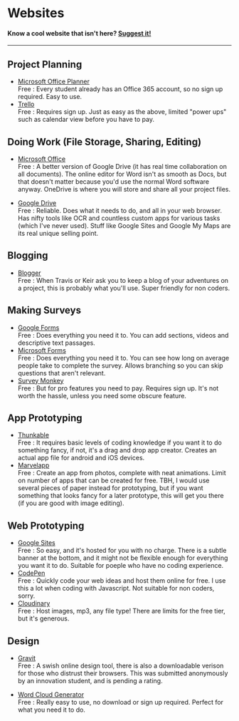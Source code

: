 # Websites
#### Know a cool website that isn't here? [Suggest it!](https://docs.google.com/forms/d/e/1FAIpQLSd3TJ03At5bvRbuliD3uW6VlPplBC_4eYr-oovgw6x_CWv8kg/viewform)
---

## Project Planning

* [Microsoft Office Planner](https://tasks.office.com/bristol.ac.uk/en-US/Home/Planner/) <br>
  Free : Every student already has an Office 365 account, so no sign up required. Easy to use. 
* [Trello](https://trello.com) <br>
  Free : Requires sign up. Just as easy as the above, limited "power ups" such as calendar view before you have to pay. 
  
## Doing Work (File Storage, Sharing, Editing)

* [Microsoft Office](https://www.office.com) <br>
  Free : A better version of Google Drive (it has real time collaboration on all documents). The online editor for Word isn't as smooth as Docs, but that doesn't matter because you'd use the normal Word software anyway. OneDrive is where you will store and share all your project files.
  
* [Google Drive](https://drive.google.com/drive/u/0/) <br>
  Free : Reliable. Does what it needs to do, and all in your web browser. Has nifty tools like OCR and countless custom apps for various tasks (which I've never used). Stuff like Google Sites and Google My Maps are its real unique selling point.
  
## Blogging

* [Blogger](https://www.blogger.com/) <br>
  Free : When Travis or Keir ask you to keep a blog of your adventures on a project, this is probably what you'll use. Super friendly for non coders.
  
## Making Surveys

* [Google Forms](https://docs.google.com/forms/u/0/) <br>
  Free : Does everything you need it to. You can add sections, videos and descriptive text passages.
* [Microsoft Forms](https://forms.office.com/Pages/DesignPage.aspx?origin=shell#) <br>
  Free : Does everything you need it to. You can see how long on average people take to complete the survey. Allows branching so you can skip questions that aren't relevant.
* [Survey Monkey](https://www.surveymonkey.com/) <br>
  Free : But for pro features you need to pay. Requires sign up. It's not worth the hassle, unless you need some obscure feature.

## App Prototyping

* [Thunkable](https://thunkable.com/#/) <br> 
  Free : It requires basic levels of coding knowledge if you want it to do something fancy, if not, it's a drag and drop app creator. Creates an actual app file for android and iOS devices.
* [Marvelapp](https://marvelapp.com/) <br> 
  Free : Create an app from photos, complete with neat animations. Limit on number of apps that can be created for free. TBH, I would use several pieces of paper instead for prototyping, but if you want something that looks fancy for a later prototype, this will get you there (if you are good with image editing). 
 
## Web Prototyping

* [Google Sites](https://sites.google.com/new?usp=jotspot_si) <br>
  Free : So easy, and it's hosted for you with no charge. There is a subtle banner at the bottom, and it might not be flexible enough for everything you want it to do. Suitable for poeple who have no coding experience. 
* [CodePen](https://codepen.com) <br>
  Free : Quickly code your web ideas and host them online for free. I use this a lot when coding with Javascript. Not suitable for non coders, sorry.
* [Cloudinary](https://cloudinary.com/console/media_library/folders/all/) <br>
  Free : Host images, mp3, any file type! There are limits for the free tier, but it's generous.

## Design

* [Gravit](https://designer.gravit.io/)<br>
  Free : A swish online design tool, there is also a downloadable verison for those who distrust their browsers. This was submitted anonymously by an innovation student, and is pending a rating.

* [Word Cloud Generator](https://www.wordclouds.com/) <br>
  Free : Really easy to use, no download or sign up required. Perfect for what you need it to do.

